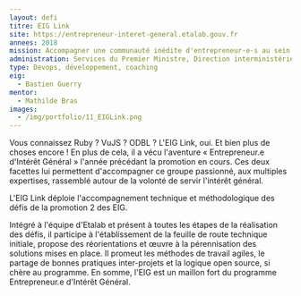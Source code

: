 ```yaml
---
layout: defi
titre: EIG Link
site: https://entrepreneur-interet-general.etalab.gouv.fr
annees: 2018
mission: Accompagner une communauté inédite d'entrepreneur·e·s au sein de l'État
administration: Services du Premier Ministre, Direction interministérielle du numérique et du système d'information et de communication de l'État, Etalab
type: Devops, développement, coaching
eig:
  - Bastien Guerry
mentor:
  - Mathilde Bras
images:
  - /img/portfolio/11_EIGLink.png
---
```


Vous connaissez Ruby ? VuJS ? ODBL ? L'EIG Link, oui. Et bien plus de
choses encore ! En plus de cela, il a vécu l'aventure « Entrepreneur.e
d'Intérêt Général » l'année précédant la promotion en cours. Ces deux
facettes lui permettent d'accompagner ce groupe passionné, aux
multiples expertises, rassemblé autour de la volonté de servir
l'intérêt général.

L'EIG Link déploie l'accompagnement technique et méthodologique des
défis de la promotion 2 des EIG.

Intégré à l'équipe d'Etalab et présent à toutes les étapes de la
réalisation des défis, il participe à l'établissement de la feuille de
route technique initiale, propose des réorientations et œuvre à la
pérennisation des solutions mises en place. Il promeut les méthodes de
travail agiles, le partage de bonnes pratiques inter-projets et la
logique open source, si chère au programme. En somme, l'EIG est un
maillon fort du programme Entrepreneur.e d'Intérêt Général.
